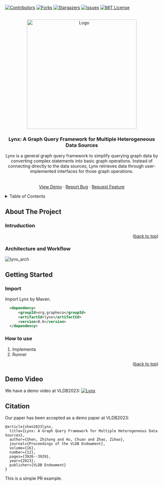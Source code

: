 <!-- Improved compatibility of back to top link: See: https://github.com/othneildrew/Best-README-Template/pull/73 -->
<a name="readme-top"></a>
<!--
*** Thanks for checking out the Best-README-Template. If you have a suggestion
*** that would make this better, please fork the repo and create a pull request
*** or simply open an issue with the tag "enhancement".
*** Don't forget to give the project a star!
*** Thanks again! Now go create something AMAZING! :D
-->



<!-- PROJECT SHIELDS -->
<!--
*** I'm using markdown "reference style" links for readability.
*** Reference links are enclosed in brackets [ ] instead of parentheses ( ).
*** See the bottom of this document for the declaration of the reference variables
*** for contributors-url, forks-url, etc. This is an optional, concise syntax you may use.
*** https://www.markdownguide.org/basic-syntax/#reference-style-links
-->
[![Contributors][contributors-shield]][contributors-url]
[![Forks][forks-shield]][forks-url]
[![Stargazers][stars-shield]][stars-url]
[![Issues][issues-shield]][issues-url]
[![MIT License][license-shield]][license-url]

<!-- PROJECT LOGO -->
<br />
<div align="center">
  <a href="https://github.com/lynxworld/lynx">
    <img src="logo.png" alt="Logo" width="360">
  </a>

<h3 align="center">Lynx: A Graph Query Framework for Multiple Heterogeneous Data Sources</h3>

  <p align="center">
    Lynx is a general graph query framework to simplify querying graph data by converting complex statements into basic graph operations. Instead of connecting directly to the data sources, Lynx retrieves data through user-implemented interfaces for those graph operations. 
    <br />
<!--     <a href="https://github.com/lynxworld/lynx"><strong>Explore the docs »</strong></a> -->
    <br />
    <br />
    <a href="https://www.youtube.com/watch?v=bFhMIkksMl8">View Demo</a>
    ·
    <a href="https://github.com/lynxworld/lynx/issues">Report Bug</a>
    ·
    <a href="https://github.com/lynxworld/lynx/issues">Request Feature</a>
  </p>
</div>


<!-- TABLE OF CONTENTS -->
<details>
  <summary>Table of Contents</summary>
  <ol>
    <li>
      <a href="#about-the-project">About The Project</a>
      <ul>
        <li><a href="#built-with">Built With</a></li>
      </ul>
    </li>
    <li>
      <a href="#getting-started">Getting Started</a>
      <ul>
        <li><a href="#prerequisites">Prerequisites</a></li>
        <li><a href="#installation">Installation</a></li>
      </ul>
    </li>
    <li><a href="#usage">Usage</a></li>
    <li><a href="#roadmap">Roadmap</a></li>
    <li><a href="#contributing">Contributing</a></li>
    <li><a href="#license">License</a></li>
    <li><a href="#contact">Contact</a></li>
    <li><a href="#acknowledgments">Acknowledgments</a></li>
  </ol>
</details>



<!-- ABOUT THE PROJECT -->
## About The Project
### Intruduction

<p align="right">(<a href="#readme-top">back to top</a>)</p>

### Architecture and Workflow
![lynx_arch](https://github.com/lynxworld/lynx/assets/18690803/7ecf0d73-673d-4df1-a17d-f0f8471a2b63)
<!-- GETTING STARTED -->
## Getting Started

### Import
Import Lynx by Maven.
```xml
  <dependency>
      <groupId>org.grapheco</groupId>
      <artifactId>lynx</artifactId>
      <version>0.6</version>
  </dependency>
```

### How to use

1. Implementa
2. Runner

<p align="right">(<a href="#readme-top">back to top</a>)</p>





## Demo Video
We have a demo video at VLDB2023:
[![Lynx](https://res.cloudinary.com/marcomontalbano/image/upload/v1697510614/video_to_markdown/images/youtube--bFhMIkksMl8-c05b58ac6eb4c4700831b2b3070cd403.jpg)](https://www.youtube.com/watch?v=bFhMIkksMl8 "Lynx")

<!-- Citation -->
## Citation
Our paper has been accepted as a demo paper at VLDB2023:
```
@article{shen2023lynx,
  title={Lynx: A Graph Query Framework for Multiple Heterogeneous Data Sources},
  author={Shen, Zhihong and Hu, Chuan and Zhao, Zihao},
  journal={Proceedings of the VLDB Endowment},
  volume={16},
  number={12},
  pages={3926--3929},
  year={2023},
  publisher={VLDB Endowment}
}
```

<!-- ACKNOWLEDGMENTS -->
<!-- ## Acknowledgments

* []()
* []()
* []()

<p align="right">(<a href="#readme-top">back to top</a>)</p> -->



<!-- MARKDOWN LINKS & IMAGES -->
<!-- https://www.markdownguide.org/basic-syntax/#reference-style-links -->
[contributors-shield]: https://img.shields.io/github/contributors/lynxworld/lynx.svg?style=for-the-badge
[contributors-url]: https://github.com/lynxworld/lynx/contributors
[forks-shield]: https://img.shields.io/github/forks/lynxworld/lynx.svg?style=for-the-badge
[forks-url]: https://github.com/lynxworld/lynx/network/members
[stars-shield]: https://img.shields.io/github/stars/lynxworld/lynx.svg?style=for-the-badge
[stars-url]: https://github.com/lynxworld/lynx/stargazers
[issues-shield]: https://img.shields.io/github/issues/lynxworld/lynx.svg?style=for-the-badge
[issues-url]: https://github.com/lynxworld/lynx/issues
[license-shield]: https://img.shields.io/github/license/lynxworld/lynx.svg?style=for-the-badge
[license-url]: https://github.com/lynxworld/lynx/blob/master/LICENSE

[scala]: https://img.shields.io/badge/scala-000000?style=for-the-badge&logo=scala&logoColor=white&labelColor=%23DC322F
[scala-url]: https://nextjs.org/


This is a simple PR example.
